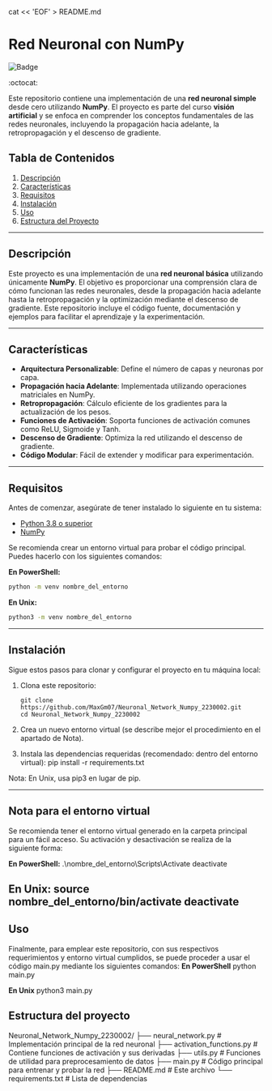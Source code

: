 
cat << 'EOF' > README.md
# Red Neuronal con NumPy

![Badge](https://img.shields.io/badge/Estado-Completado-brightgreen)

:octocat:

Este repositorio contiene una implementación de una **red neuronal simple** desde cero utilizando **NumPy**. El proyecto es parte del curso **visión artificial** y se enfoca en comprender los conceptos fundamentales de las redes neuronales, incluyendo la propagación hacia adelante, la retropropagación y el descenso de gradiente.

## Tabla de Contenidos

1. [Descripción](#descripción)
2. [Características](#características)
3. [Requisitos](#requisitos)
4. [Instalación](#instalación)
5. [Uso](#uso)
6. [Estructura del Proyecto](#estructura-del-proyecto)


---

## Descripción

Este proyecto es una implementación de una **red neuronal básica** utilizando únicamente **NumPy**. El objetivo es proporcionar una comprensión clara de cómo funcionan las redes neuronales, desde la propagación hacia adelante hasta la retropropagación y la optimización mediante el descenso de gradiente. Este repositorio incluye el código fuente, documentación y ejemplos para facilitar el aprendizaje y la experimentación.

---

## Características

- **Arquitectura Personalizable**: Define el número de capas y neuronas por capa.
- **Propagación hacia Adelante**: Implementada utilizando operaciones matriciales en NumPy.
- **Retropropagación**: Cálculo eficiente de los gradientes para la actualización de los pesos.
- **Funciones de Activación**: Soporta funciones de activación comunes como ReLU, Sigmoide y Tanh.
- **Descenso de Gradiente**: Optimiza la red utilizando el descenso de gradiente.
- **Código Modular**: Fácil de extender y modificar para experimentación.

---

## Requisitos

Antes de comenzar, asegúrate de tener instalado lo siguiente en tu sistema:

- [Python 3.8 o superior](https://www.python.org/downloads/)
- [NumPy](https://numpy.org/install/)

Se recomienda crear un entorno virtual para probar el código principal. Puedes hacerlo con los siguientes comandos:

**En PowerShell:**
```bash
python -m venv nombre_del_entorno
```
**En Unix:**
```bash
python3 -m venv nombre_del_entorno
```
---
## Instalación

Sigue estos pasos para clonar y configurar el proyecto en tu máquina local:

1. Clona este repositorio:
        
    ```
    git clone https://github.com/MaxGm07/Neuronal_Network_Numpy_2230002.git
    cd Neuronal_Network_Numpy_2230002
    ```

2. Crea un nuevo entorno virtual (se describe mejor el procedimiento en el apartado de Nota).
3. Instala las dependencias requeridas (recomendado: dentro del entorno virtual):
    pip install -r requirements.txt

Nota: En Unix, usa pip3 en lugar de pip.

---
## Nota para el entorno virtual
Se recomienda tener el entorno virtual generado en la carpeta principal para un fácil acceso. Su activación y desactivación se realiza de la siguiente forma:

**En PowerShell:**
    .\nombre_del_entorno\Scripts\Activate
    deactivate

**En Unix:**
    source nombre_del_entorno/bin/activate
    deactivate
---
## Uso
Finalmente, para emplear este repositorio, con sus respectivos requerimientos y entorno virtual cumplidos, se puede proceder a usar el código main.py mediante los siguientes comandos:
**En PowerShell**
    python main.py

**En Unix**
    python3 main.py

## Estructura del proyecto
Neuronal_Network_Numpy_2230002/
├── neural_network.py       # Implementación principal de la red neuronal
├── activation_functions.py # Contiene funciones de activación y sus derivadas
├── utils.py                # Funciones de utilidad para preprocesamiento de datos
├── main.py                 # Código principal para entrenar y probar la red
├── README.md               # Este archivo
└── requirements.txt        # Lista de dependencias
